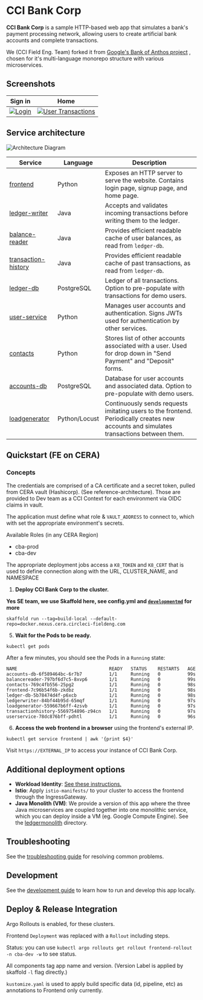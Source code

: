 # CCI Bank Corp

**CCI Bank Corp** is a sample HTTP-based web app that simulates a bank's payment processing network, allowing users to create artificial bank accounts and complete transactions.

We (CCI Field Eng. Team) forked it from [Google's Bank of Anthos project](https://github.com/GoogleCloudPlatform/bank-of-Aion/)
, chosen for it's multi-language monorepo structure with various microservices.


## Screenshots

| Sign in                                                                                                        | Home                                                                                                    |
| ----------------------------------------------------------------------------------------------------------------- | ------------------------------------------------------------------------------------------------------------------ |
| [![Login](./docs/login.png)](./docs/login.png) | [![User Transactions](./docs/transactions.png)](./docs/transactions.png) |


## Service architecture

![Architecture Diagram](./docs/architecture.png)

| Service                                          | Language      | Description                                                                                                                                  |
| ------------------------------------------------ | ------------- | -------------------------------------------------------------------------------------------------------------------------------------------- |
| [frontend](./src/frontend)                       | Python        | Exposes an HTTP server to serve the website. Contains login page, signup page, and home page.                                                |
| [ledger-writer](./src/ledgerwriter)              | Java          | Accepts and validates incoming transactions before writing them to the ledger.                                                               |
| [balance-reader](./src/balancereader)            | Java          | Provides efficient readable cache of user balances, as read from `ledger-db`.                                                                |
| [transaction-history](./src/transactionhistory)  | Java          | Provides efficient readable cache of past transactions, as read from `ledger-db`.                                                            |
| [ledger-db](./src/ledger-db)                     | PostgreSQL | Ledger of all transactions. Option to pre-populate with transactions for demo users.                                                         |
| [user-service](./src/userservice)                | Python        | Manages user accounts and authentication. Signs JWTs used for authentication by other services.                                              |
| [contacts](./src/contacts)                       | Python        | Stores list of other accounts associated with a user. Used for drop down in "Send Payment" and "Deposit" forms. |
| [accounts-db](./src/accounts-db)                 | PostgreSQL | Database for user accounts and associated data. Option to pre-populate with demo users.                                                      |
| [loadgenerator](./src/loadgenerator)             | Python/Locust | Continuously sends requests imitating users to the frontend. Periodically creates new accounts and simulates transactions between them.      |


## Quickstart (FE on CERA)


### Concepts
 The credentials are comprised of a CA certificate and a secret token, pulled from CERA vault (Hashicorp). (See reference-architecture).  Those are provided to Dev team as a CCI Context for each environment via OIDC claims in vault.

 The application must define what role & `VAULT_ADDRESS` to connect to, which with set the appropriate environment's secrets.

 Available Roles (in any CERA Region)
 - cba-prod
 - cba-dev

 The appropriate deployment jobs access a `K8_TOKEN` and `K8_CERT` that is used to define connection along with the URL, CLUSTER_NAME, and NAMESPACE




1. **Deploy CCI Bank Corp to the cluster.**

**Yes SE team, we use Skaffold here, see config.yml and [`developmentmd`](docs/development.md) for more**

```
skaffold run --tag=build-local --default-repo=docker.nexus.cera.circleci-fieldeng.com
```

5. **Wait for the Pods to be ready.**

```
kubectl get pods
```

After a few minutes, you should see the Pods in a `Running` state:

```
NAME                                  READY   STATUS    RESTARTS   AGE
accounts-db-6f589464bc-6r7b7          1/1     Running   0          99s
balancereader-797bf6d7c5-8xvp6        1/1     Running   0          99s
contacts-769c4fb556-25pg2             1/1     Running   0          98s
frontend-7c96b54f6b-zkdbz             1/1     Running   0          98s
ledger-db-5b78474d4f-p6xcb            1/1     Running   0          98s
ledgerwriter-84bf44b95d-65mqf         1/1     Running   0          97s
loadgenerator-559667b6ff-4zsvb        1/1     Running   0          97s
transactionhistory-5569754896-z94cn   1/1     Running   0          97s
userservice-78dc876bff-pdhtl          1/1     Running   0          96s
```

6. **Access the web frontend in a browser** using the frontend's external IP.

```
kubectl get service frontend | awk '{print $4}'
```

Visit `https://EXTERNAL_IP` to access your instance of CCI Bank Corp.

## Additional deployment options

- **Workload Identity**: [See these instructions.](./docs/workload-identity.md)
- **Istio**: Apply `istio-manifests/` to your cluster to access the frontend through the IngressGateway.
- **Java Monolith (VM)**: We provide a version of this app where the three Java microservices are coupled together into one monolithic service, which you can deploy inside a VM (eg. Google Compute Engine). See the [ledgermonolith](./src/ledgermonolith) directory.

## Troubleshooting

See the [troubleshooting guide](./docs/troubleshooting.md) for resolving common problems.

## Development

See the [development guide](./docs/development.md) to learn how to run and develop this app locally.


## Deploy & Release Integration

Argo Rollouts is enabled, for these clusters.

Frontend `Deployment` was replaced with a `Rollout` including steps.

Status: you can use `kubectl argo rollouts get rollout frontend-rollout -n cba-dev -w` to see status.

All components tag app name and version. (Version Label is applied by skaffold `-l` flag directly.)

`kustomize.yaml` is used to apply build specific data (id, pipeline, etc) as annotations to Frontend only currently.
